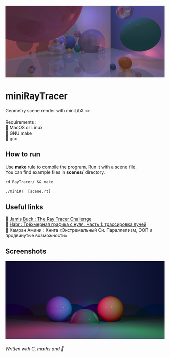 ![](scenes/images/naturmort.png)
 
# miniRayTracer  
Geometry scene render with miniLibX :pencil2:

Requirements :  
 :small_orange_diamond: MacOS or Linux   
 :small_orange_diamond: GNU make  
 :small_orange_diamond: gcc


## How to run
 Use **make** rule to compile the program. Run it with a scene file.  
 You can find example files in **scenes/** directory.
``` 
cd RayTracer/ && make
``` 
```
./miniRT  [scene.rt]
```
## Useful links
 :small_blue_diamond: [Jamis Buck : The Ray Tracer Challenge](https://pragprog.com/titles/jbtracer/the-ray-tracer-challenge/)  
 :small_blue_diamond: [Habr : Трёхмерная графика с нуля. Часть 1: трассировка лучей](https://habr.com/ru/post/342510/)  
 :small_blue_diamond: Камран Амини : Книга «Экстремальный Cи. Параллелизм, ООП и продвинутые возможности»  

## Screenshots
 ![](scenes/images/three_spheres.png)

###### Written with C, maths and :sparkling_heart:
